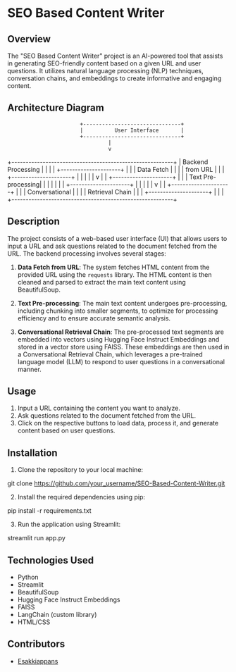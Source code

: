 # SEO Based Content Writer

## Overview

The "SEO Based Content Writer" project is an AI-powered tool that assists in generating SEO-friendly content based on a given URL and user questions. It utilizes natural language processing (NLP) techniques, conversation chains, and embeddings to create informative and engaging content.

## Architecture Diagram

                           +-------------------------------+
                           |          User Interface       |
                           +-------------------------------+
                                    |
                                    v
+---------------------------------------------------------+
|                  Backend Processing                      |
|                                                          |
|   +---------------------+                                |
|   |      Data Fetch     |                                |
|   |      from URL       |                                |
|   +---------------------+                                |
|                   |                                      |
|                   v                                      |
|   +---------------------+                                |
|   |   Text Pre-processing|                               |
|   |                      |                               |
|   +---------------------+                                |
|                   |                                      |
|                   v                                      |
|   +---------------------+                                |
|   |   Conversational    |                                |
|   |    Retrieval Chain  |                                |
|   +---------------------+                                |
|                                                          |
+---------------------------------------------------------+



## Description

The project consists of a web-based user interface (UI) that allows users to input a URL and ask questions related to the document fetched from the URL. The backend processing involves several stages:

1. **Data Fetch from URL**: The system fetches HTML content from the provided URL using the `requests` library. The HTML content is then cleaned and parsed to extract the main text content using BeautifulSoup.

2. **Text Pre-processing**: The main text content undergoes pre-processing, including chunking into smaller segments, to optimize for processing efficiency and to ensure accurate semantic analysis.

3. **Conversational Retrieval Chain**: The pre-processed text segments are embedded into vectors using Hugging Face Instruct Embeddings and stored in a vector store using FAISS. These embeddings are then used in a Conversational Retrieval Chain, which leverages a pre-trained language model (LLM) to respond to user questions in a conversational manner.

## Usage

1. Input a URL containing the content you want to analyze.
2. Ask questions related to the document fetched from the URL.
3. Click on the respective buttons to load data, process it, and generate content based on user questions.

## Installation

1. Clone the repository to your local machine:

git clone https://github.com/your_username/SEO-Based-Content-Writer.git


2. Install the required dependencies using pip:

pip install -r requirements.txt


3. Run the application using Streamlit:

streamlit run app.py


## Technologies Used

- Python
- Streamlit
- BeautifulSoup
- Hugging Face Instruct Embeddings
- FAISS
- LangChain (custom library)
- HTML/CSS

## Contributors

- [Esakkiappans](https://github.com/Esakkiappans)



